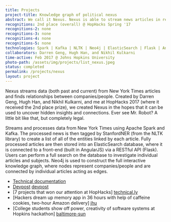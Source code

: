 ```yaml
---
title: Projects
project-title: Knowledge graph of political nexus
abstract: We call it Nexus. Nexus is able to stream news articles in real time and tag related entities in text. After constructing knowledge graphs, hidden insights regarding specific businessmen, politicians, etc. are made publically accessible through the Nexus' RESTful API and client. Ever see Mr. Robot? A little bit like that, but completely legal.
recognitions: 2nd place (overall) @ HopHacks Spring '17
recognitions-2: none
recognitions-3: none
recognitions-4: none
recognitions-5: none
technologies: Spark | Kafka | NLTK | Neo4j | ElasticSearch | Flask | Angular2
collaborators: Darren Geng, Hugh Han, and Nikhil Kulkarni
time-active: Feb 2017 @ Johns Hopkins University
photo-path: /assets/img/projects/list_nexus.jpeg
status: completed
permalink: /projects/nexus
layout: project
---
```


Nexus streams data (both past and current) from New York Times articles and finds relationships between companies/people. Created by Darren Geng, Hugh Han, and Nikhil Kulkarni, and me at HopHacks 2017 (where it received the 2nd place prize), we created Nexus in the hopes that it can be used to uncover hidden insights and connections. Ever see Mr. Robot? A little bit like that, but completely legal.

Streams and processes data from New York Times using Apache Spark and Kafka. The processed news is then tagged by StanfordNER (from the NLTK library) to create a list of all of the entities linked by each article. Fully processed articles are then stored into an ElasticSearch database, where it is connected to a front-end (built in AngularJS) via a RESTful API (Flask). Users can perform a full search on the database to investigate individual articles and subjects. Neo4j is used to construct the full interactive knowledge graph, where nodes represent companies/people and are connected by individual articles acting as edges.

* [Technical documentation](/notes/nexus-documentation)
* [Devpost] [devpost]
* [7 projects that won our attention at HopHacks] [technical.ly]
* [Hackers dream up memory app in 36 hours with help of caffeine cookies, two-hour Amazon delivery] [jhu]
* [College students show off power, creativity of software systems at Hopkins hackathon] [baltimore-sun]

[devpost]: https://devpost.com/software/nexus
[technical.ly]: https://devpost.com/software/nexus
[jhu]: https://hub.jhu.edu/2017/02/20/hophacks-spring-2017-memory-app/
[baltimore-sun]: http://www.baltimoresun.com/news/maryland/education/higher-ed/bs-md-johns-hopkins-hophacks-20170219-story.html